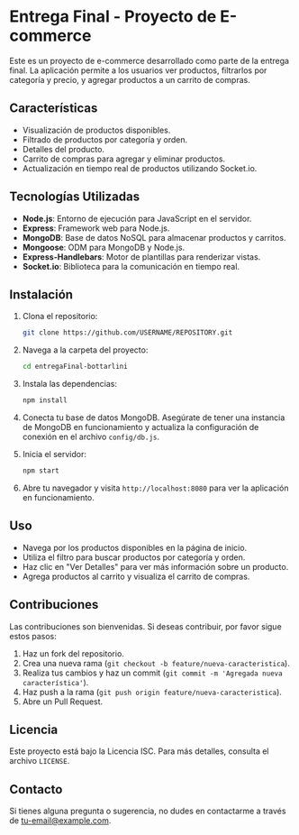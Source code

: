 # Entrega Final - Proyecto de E-commerce

Este es un proyecto de e-commerce desarrollado como parte de la entrega final. La aplicación permite a los usuarios ver productos, filtrarlos por categoría y precio, y agregar productos a un carrito de compras.

## Características

- Visualización de productos disponibles.
- Filtrado de productos por categoría y orden.
- Detalles del producto.
- Carrito de compras para agregar y eliminar productos.
- Actualización en tiempo real de productos utilizando Socket.io.

## Tecnologías Utilizadas

- **Node.js**: Entorno de ejecución para JavaScript en el servidor.
- **Express**: Framework web para Node.js.
- **MongoDB**: Base de datos NoSQL para almacenar productos y carritos.
- **Mongoose**: ODM para MongoDB y Node.js.
- **Express-Handlebars**: Motor de plantillas para renderizar vistas.
- **Socket.io**: Biblioteca para la comunicación en tiempo real.

## Instalación

1. Clona el repositorio:

   ```bash
   git clone https://github.com/USERNAME/REPOSITORY.git
   ```

2. Navega a la carpeta del proyecto:

   ```bash
   cd entregaFinal-bottarlini
   ```

3. Instala las dependencias:

   ```bash
   npm install
   ```

4. Conecta tu base de datos MongoDB. Asegúrate de tener una instancia de MongoDB en funcionamiento y actualiza la configuración de conexión en el archivo `config/db.js`.

5. Inicia el servidor:

   ```bash
   npm start
   ```

6. Abre tu navegador y visita `http://localhost:8080` para ver la aplicación en funcionamiento.

## Uso

- Navega por los productos disponibles en la página de inicio.
- Utiliza el filtro para buscar productos por categoría y orden.
- Haz clic en "Ver Detalles" para ver más información sobre un producto.
- Agrega productos al carrito y visualiza el carrito de compras.

## Contribuciones

Las contribuciones son bienvenidas. Si deseas contribuir, por favor sigue estos pasos:

1. Haz un fork del repositorio.
2. Crea una nueva rama (`git checkout -b feature/nueva-caracteristica`).
3. Realiza tus cambios y haz un commit (`git commit -m 'Agregada nueva característica'`).
4. Haz push a la rama (`git push origin feature/nueva-caracteristica`).
5. Abre un Pull Request.

## Licencia

Este proyecto está bajo la Licencia ISC. Para más detalles, consulta el archivo `LICENSE`.

## Contacto

Si tienes alguna pregunta o sugerencia, no dudes en contactarme a través de [tu-email@example.com](mailto:tu-email@example.com).
